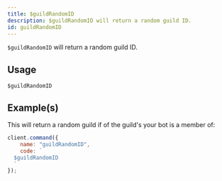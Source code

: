 ```yaml
---
title: $guildRandomID
description: $guildRandomID will return a random guild ID.
id: guildRandomID
---
```


`$guildRandomID` will return a random guild ID.

## Usage

```aoi
$guildRandomID
```

## Example(s)

This will return a random guild if of the guild's your bot is a member of:

```javascript
client.command({
    name: "guildRandomID",
    code: `
  $guildRandomID
  `
});
```
